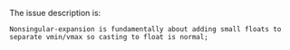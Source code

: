 The issue description is:

```text
Nonsingular-expansion is fundamentally about adding small floats to
separate vmin/vmax so casting to float is normal;
```
